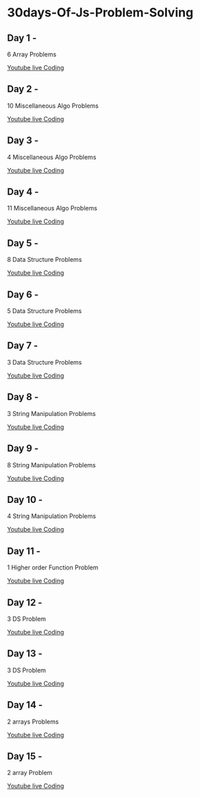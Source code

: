 # 30days-Of-Js-Problem-Solving

## Day 1 - 
6 Array Problems 

[Youtube live Coding ](https://www.youtube.com/watch?v=R3NOxN_1y1A)

## Day 2 - 
10 Miscellaneous Algo Problems 

[Youtube live Coding ](https://youtu.be/xpUMAFeWNGg)

## Day 3 - 
4 Miscellaneous Algo Problems 

[Youtube live Coding ](https://youtu.be/gKuRuvO9x_I)

## Day 4 - 
11 Miscellaneous Algo Problems 

[Youtube live Coding ](https://youtu.be/HNQzGTukOHs)

## Day 5 - 
8 Data Structure Problems 

[Youtube live Coding ](https://www.youtube.com/watch?v=V7iDkiX5W5o)

## Day 6 - 
5 Data Structure Problems 

[Youtube live Coding ](https://youtu.be/VPGqYbwqzQc)

## Day 7 - 
3 Data Structure Problems 

[Youtube live Coding ](https://youtu.be/HkPtfkjEyRk)

## Day 8 - 
3 String Manipulation Problems 

[Youtube live Coding ](https://youtu.be/QYl_jC2-MHo)

## Day 9 - 
8 String Manipulation Problems 

[Youtube live Coding ](https://youtu.be/EOSLpQjD-9g)

## Day 10 - 
4 String Manipulation Problems 

[Youtube live Coding ](https://youtu.be/EOSLpQjD-9g)

## Day 11 - 
1 Higher order Function Problem

[Youtube live Coding ](https://youtu.be/EOSLpQjD-9g)

## Day 12 - 
3 DS Problem

[Youtube live Coding ](https://youtu.be/EOSLpQjD-9g)

## Day 13 - 
3 DS Problem

[Youtube live Coding ](https://youtu.be/EOSLpQjD-9g)

## Day 14 - 
2 arrays Problems

[Youtube live Coding ](https://youtu.be/EOSLpQjD-9g)

## Day 15 - 
2 array Problem

[Youtube live Coding ](https://youtu.be/EOSLpQjD-9g)
